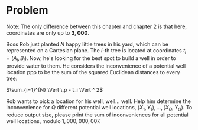 # Problem

Note: The only difference between this chapter and chapter 2 is that here, coordinates are only up to $\mathbf{3{,}000}$.

Boss Rob just planted $N$ happy little trees in his yard, which can be represented on a Cartesian plane. The $i$-th tree is located at coordinates $t_i = (A_i, B_i)$. Now, he's looking for the best spot to build a well in order to provide water to them. He considers the inconvenience of a potential well location ppp to be the sum of the squared Euclidean distances to every tree:

$\sum_{i=1}^{N} \Vert \,p - t_i \Vert ^ 2$

Rob wants to pick a location for his well, well... well. Help him determine the inconvenience for $Q$ different potential well locations, $(X_1, Y_1), ..., (X_Q, Y_Q)$. To reduce output size, please print the sum of inconveniences for all potential well locations, modulo $1{,}000{,}000{,}007$.
